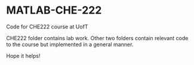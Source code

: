 # MATLAB-CHE-222
Code for CHE222 course at UofT

CHE222 folder contains lab work. Other two folders contain relevant code to the course but implemented in a general manner.

Hope it helps!
